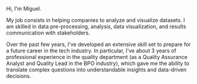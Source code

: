Hi, I'm Miguel.

My job consists in helping companies to analyze and visualize datasets. I am skilled in data pre-processing, analysis, data visualization, and results communication with stakeholders.

Over the past few years, I've developed an extensive skill set to prepare for a future career in the tech industry. In particular, I've about 3 years of professional experience in the quality department (as a Quality Assurance Analyst and Quality Lead in the BPO industry), which gave me the ability to translate complex questions into understandable insights and data-driven decisions.
